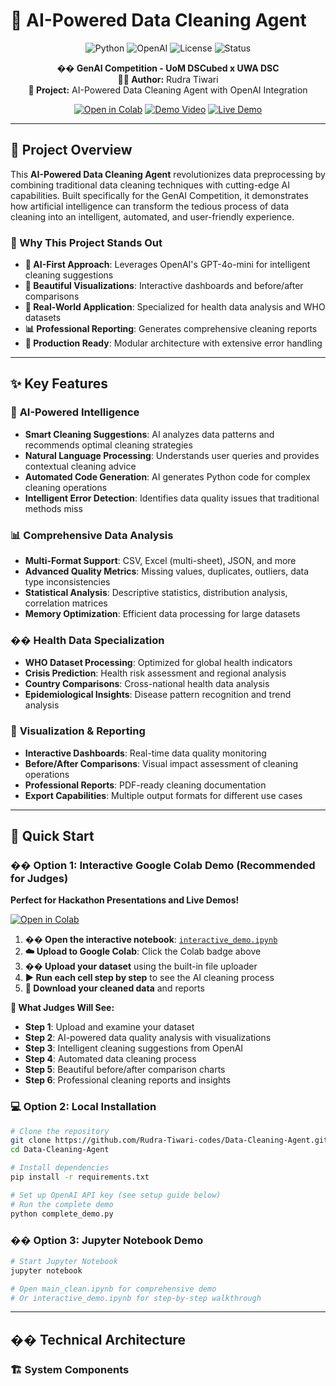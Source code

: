 # 🤖 AI-Powered Data Cleaning Agent

<div align="center">

![Python](https://img.shields.io/badge/Python-3.8+-blue.svg)
![OpenAI](https://img.shields.io/badge/OpenAI-GPT--4o--mini-green.svg)
![License](https://img.shields.io/badge/License-MIT-yellow.svg)
![Status](https://img.shields.io/badge/Status-Hackathon%20Ready-brightgreen.svg)

**�� GenAI Competition - UoM DSCubed x UWA DSC**  
**👨‍💻 Author:** Rudra Tiwari  
**🎯 Project:** AI-Powered Data Cleaning Agent with OpenAI Integration

[![Open in Colab](https://colab.research.google.com/assets/colab-badge.svg)](https://colab.research.google.com/)
[![Demo Video](https://img.shields.io/badge/Demo-Video%20Available-red.svg)](#demo)
[![Live Demo](https://img.shields.io/badge/Live-Demo%20Ready-orange.svg)](#quick-start)

</div>

---

## 🎯 Project Overview

This **AI-Powered Data Cleaning Agent** revolutionizes data preprocessing by combining traditional data cleaning techniques with cutting-edge AI capabilities. Built specifically for the GenAI Competition, it demonstrates how artificial intelligence can transform the tedious process of data cleaning into an intelligent, automated, and user-friendly experience.

### 🌟 Why This Project Stands Out

- **🧠 AI-First Approach**: Leverages OpenAI's GPT-4o-mini for intelligent cleaning suggestions
- **🎨 Beautiful Visualizations**: Interactive dashboards and before/after comparisons
- **🏥 Real-World Application**: Specialized for health data analysis and WHO datasets
- **📊 Professional Reporting**: Generates comprehensive cleaning reports
- **🚀 Production Ready**: Modular architecture with extensive error handling

---

## ✨ Key Features

### 🤖 **AI-Powered Intelligence**
- **Smart Cleaning Suggestions**: AI analyzes data patterns and recommends optimal cleaning strategies
- **Natural Language Processing**: Understands user queries and provides contextual cleaning advice
- **Automated Code Generation**: AI generates Python code for complex cleaning operations
- **Intelligent Error Detection**: Identifies data quality issues that traditional methods miss

### 📊 **Comprehensive Data Analysis**
- **Multi-Format Support**: CSV, Excel (multi-sheet), JSON, and more
- **Advanced Quality Metrics**: Missing values, duplicates, outliers, data type inconsistencies
- **Statistical Analysis**: Descriptive statistics, distribution analysis, correlation matrices
- **Memory Optimization**: Efficient data processing for large datasets

### �� **Health Data Specialization**
- **WHO Dataset Processing**: Optimized for global health indicators
- **Crisis Prediction**: Health risk assessment and regional analysis
- **Country Comparisons**: Cross-national health data analysis
- **Epidemiological Insights**: Disease pattern recognition and trend analysis

### 🎨 **Visualization & Reporting**
- **Interactive Dashboards**: Real-time data quality monitoring
- **Before/After Comparisons**: Visual impact assessment of cleaning operations
- **Professional Reports**: PDF-ready cleaning documentation
- **Export Capabilities**: Multiple output formats for different use cases

---

## 🚀 Quick Start

### �� **Option 1: Interactive Google Colab Demo** (Recommended for Judges)

**Perfect for Hackathon Presentations and Live Demos!**

[![Open in Colab](https://colab.research.google.com/assets/colab-badge.svg)](https://colab.research.google.com/)

1. **�� Open the interactive notebook**: [`interactive_demo.ipynb`](interactive_demo.ipynb)
2. **☁️ Upload to Google Colab**: Click the Colab badge above
3. **�� Upload your dataset** using the built-in file uploader
4. **▶️ Run each cell step by step** to see the AI cleaning process
5. **💾 Download your cleaned data** and reports

**🎯 What Judges Will See:**
- **Step 1**: Upload and examine your dataset
- **Step 2**: AI-powered data quality analysis with visualizations
- **Step 3**: Intelligent cleaning suggestions from OpenAI
- **Step 4**: Automated data cleaning process
- **Step 5**: Beautiful before/after comparison charts
- **Step 6**: Professional cleaning reports and insights

### 💻 **Option 2: Local Installation**

```bash
# Clone the repository
git clone https://github.com/Rudra-Tiwari-codes/Data-Cleaning-Agent.git
cd Data-Cleaning-Agent

# Install dependencies
pip install -r requirements.txt

# Set up OpenAI API key (see setup guide below)
# Run the complete demo
python complete_demo.py
```

### �� **Option 3: Jupyter Notebook Demo**

```bash
# Start Jupyter Notebook
jupyter notebook

# Open main_clean.ipynb for comprehensive demo
# Or interactive_demo.ipynb for step-by-step walkthrough
```

---

## ��️ Technical Architecture

### 🏗️ **System Components**
